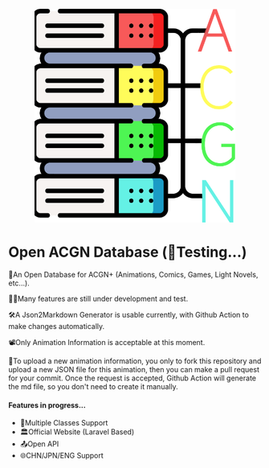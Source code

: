 <p align="center"><img src="./assets/ACGNDB.png" alt="bootstrap-stack" width="400" /></p>

# Open ACGN Database (🔧Testing...)

💾An Open Database for ACGN+ (Animations, Comics, Games, Light Novels, etc...).

👷‍♂️Many features are still under development and test.

🛠️A Json2Markdown Generator is usable currently, with Github Action to make changes automatically.

📽️Only Animation Information is acceptable at this moment.

🚩To upload a new animation information, you only to fork this repository and upload a new JSON file for this animation, then you can make a pull request for your commit. Once the request is accepted, Github Action will generate the md file, so you don't need to create it manually.

#### Features in progress...

- 🎈Multiple Classes Support
- 🏛️Official Website (Laravel Based)
- 📤Open API
- 🌐CHN/JPN/ENG Support
